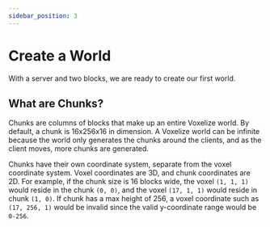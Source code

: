 ```yaml
---
sidebar_position: 3
---
```


# Create a World

With a server and two blocks, we are ready to create our first world. 

## What are Chunks?

Chunks are columns of blocks that make up an entire Voxelize world. By default, a chunk is 16x256x16 in dimension. A Voxelize world can be infinite because the world only generates the chunks around the clients, and as the client moves, more chunks are generated.

Chunks have their own coordinate system, separate from the voxel coordinate system. Voxel coordinates are 3D, and chunk coordinates are 2D. For example, if the chunk size is 16 blocks wide, the voxel `(1, 1, 1)` would reside in the chunk `(0, 0)`, and the voxel `(17, 1, 1)` would reside in chunk `(1, 0)`. If chunk has a max height of 256, a voxel coordinate such as `(17, 256, 1)` would be invalid since the valid y-coordinate range would be `0-256`.


